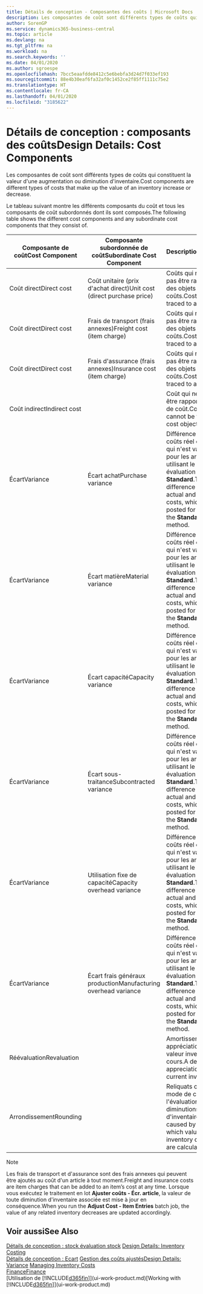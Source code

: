 ```yaml
---
title: Détails de conception - Composantes des coûts | Microsoft Docs
description: Les composantes de coût sont différents types de coûts qui constituent la valeur d'une augmentation ou diminution d'inventaire.
author: SorenGP
ms.service: dynamics365-business-central
ms.topic: article
ms.devlang: na
ms.tgt_pltfrm: na
ms.workload: na
ms.search.keywords: ''
ms.date: 04/01/2020
ms.author: sgroespe
ms.openlocfilehash: 7bcc5eaafdde8412c5e6bebfa3d24d7f033ef193
ms.sourcegitcommit: 88e4b30eaf6fa32af0c1452ce2f85ff1111c75e2
ms.translationtype: HT
ms.contentlocale: fr-CA
ms.lasthandoff: 04/01/2020
ms.locfileid: "3185622"
---
```

# <a name="design-details-cost-components"></a><span data-ttu-id="10215-103">Détails de conception : composants des coûts</span><span class="sxs-lookup"><span data-stu-id="10215-103">Design Details: Cost Components</span></span>
<span data-ttu-id="10215-104">Les composantes de coût sont différents types de coûts qui constituent la valeur d'une augmentation ou diminution d'inventaire.</span><span class="sxs-lookup"><span data-stu-id="10215-104">Cost components are different types of costs that make up the value of an inventory increase or decrease.</span></span>  

 <span data-ttu-id="10215-105">Le tableau suivant montre les différents composants du coût et tous les composants de coût subordonnés dont ils sont composés.</span><span class="sxs-lookup"><span data-stu-id="10215-105">The following table shows the different cost components and any subordinate cost components that they consist of.</span></span>  

|<span data-ttu-id="10215-106">Composante de coût</span><span class="sxs-lookup"><span data-stu-id="10215-106">Cost Component</span></span>|<span data-ttu-id="10215-107">Composante subordonnée de coût</span><span class="sxs-lookup"><span data-stu-id="10215-107">Subordinate Cost Component</span></span>|<span data-ttu-id="10215-108">Description</span><span class="sxs-lookup"><span data-stu-id="10215-108">Description</span></span>|  
|--------------------|--------------------------------|---------------------------------------|  
|<span data-ttu-id="10215-109">Coût direct</span><span class="sxs-lookup"><span data-stu-id="10215-109">Direct cost</span></span>|<span data-ttu-id="10215-110">Coût unitaire (prix d'achat direct)</span><span class="sxs-lookup"><span data-stu-id="10215-110">Unit cost (direct purchase price)</span></span>|<span data-ttu-id="10215-111">Coûts qui ne peuvent pas être rapportés à des objets de coûts.</span><span class="sxs-lookup"><span data-stu-id="10215-111">Cost that can be traced to a cost object.</span></span>|  
|<span data-ttu-id="10215-112">Coût direct</span><span class="sxs-lookup"><span data-stu-id="10215-112">Direct cost</span></span>|<span data-ttu-id="10215-113">Frais de transport (frais annexes)</span><span class="sxs-lookup"><span data-stu-id="10215-113">Freight cost (item charge)</span></span>|<span data-ttu-id="10215-114">Coûts qui ne peuvent pas être rapportés à des objets de coûts.</span><span class="sxs-lookup"><span data-stu-id="10215-114">Cost that can be traced to a cost object.</span></span>|  
|<span data-ttu-id="10215-115">Coût direct</span><span class="sxs-lookup"><span data-stu-id="10215-115">Direct cost</span></span>|<span data-ttu-id="10215-116">Frais d'assurance (frais annexes)</span><span class="sxs-lookup"><span data-stu-id="10215-116">Insurance cost (item charge)</span></span>|<span data-ttu-id="10215-117">Coûts qui ne peuvent pas être rapportés à des objets de coûts.</span><span class="sxs-lookup"><span data-stu-id="10215-117">Cost that can be traced to a cost object.</span></span>|  
|<span data-ttu-id="10215-118">Coût indirect</span><span class="sxs-lookup"><span data-stu-id="10215-118">Indirect cost</span></span>||<span data-ttu-id="10215-119">Coût qui ne peut pas être rapporté à un objet de coût.</span><span class="sxs-lookup"><span data-stu-id="10215-119">Cost that cannot be traced to a cost object.</span></span>|  
|<span data-ttu-id="10215-120">Écart</span><span class="sxs-lookup"><span data-stu-id="10215-120">Variance</span></span>|<span data-ttu-id="10215-121">Écart achat</span><span class="sxs-lookup"><span data-stu-id="10215-121">Purchase variance</span></span>|<span data-ttu-id="10215-122">Différence entre les coûts réel et standard, qui n'est validée que pour les articles utilisant le mode évaluation stock **Standard**.</span><span class="sxs-lookup"><span data-stu-id="10215-122">The difference between actual and standard costs, which is only posted for items using the **Standard** costing method.</span></span>|  
|<span data-ttu-id="10215-123">Écart</span><span class="sxs-lookup"><span data-stu-id="10215-123">Variance</span></span>|<span data-ttu-id="10215-124">Écart matière</span><span class="sxs-lookup"><span data-stu-id="10215-124">Material variance</span></span>|<span data-ttu-id="10215-125">Différence entre les coûts réel et standard, qui n'est validée que pour les articles utilisant le mode évaluation stock **Standard**.</span><span class="sxs-lookup"><span data-stu-id="10215-125">The difference between actual and standard costs, which is only posted for items using the **Standard** costing method.</span></span>|  
|<span data-ttu-id="10215-126">Écart</span><span class="sxs-lookup"><span data-stu-id="10215-126">Variance</span></span>|<span data-ttu-id="10215-127">Écart capacité</span><span class="sxs-lookup"><span data-stu-id="10215-127">Capacity variance</span></span>|<span data-ttu-id="10215-128">Différence entre les coûts réel et standard, qui n'est validée que pour les articles utilisant le mode évaluation stock **Standard**.</span><span class="sxs-lookup"><span data-stu-id="10215-128">The difference between actual and standard costs, which is only posted for items using the **Standard** costing method.</span></span>|  
|<span data-ttu-id="10215-129">Écart</span><span class="sxs-lookup"><span data-stu-id="10215-129">Variance</span></span>|<span data-ttu-id="10215-130">Écart sous-traitance</span><span class="sxs-lookup"><span data-stu-id="10215-130">Subcontracted variance</span></span>|<span data-ttu-id="10215-131">Différence entre les coûts réel et standard, qui n'est validée que pour les articles utilisant le mode évaluation stock **Standard**.</span><span class="sxs-lookup"><span data-stu-id="10215-131">The difference between actual and standard costs, which is only posted for items using the **Standard** costing method.</span></span>|  
|<span data-ttu-id="10215-132">Écart</span><span class="sxs-lookup"><span data-stu-id="10215-132">Variance</span></span>|<span data-ttu-id="10215-133">Utilisation fixe de capacité</span><span class="sxs-lookup"><span data-stu-id="10215-133">Capacity overhead variance</span></span>|<span data-ttu-id="10215-134">Différence entre les coûts réel et standard, qui n'est validée que pour les articles utilisant le mode évaluation stock **Standard**.</span><span class="sxs-lookup"><span data-stu-id="10215-134">The difference between actual and standard costs, which is only posted for items using the **Standard** costing method.</span></span>|  
|<span data-ttu-id="10215-135">Écart</span><span class="sxs-lookup"><span data-stu-id="10215-135">Variance</span></span>|<span data-ttu-id="10215-136">Écart frais généraux production</span><span class="sxs-lookup"><span data-stu-id="10215-136">Manufacturing overhead variance</span></span>|<span data-ttu-id="10215-137">Différence entre les coûts réel et standard, qui n'est validée que pour les articles utilisant le mode évaluation stock **Standard**.</span><span class="sxs-lookup"><span data-stu-id="10215-137">The difference between actual and standard costs, which is only posted for items using the **Standard** costing method.</span></span>|  
|<span data-ttu-id="10215-138">Réévaluation</span><span class="sxs-lookup"><span data-stu-id="10215-138">Revaluation</span></span>||<span data-ttu-id="10215-139">Amortissement ou appréciation de la valeur inventaire en cours.</span><span class="sxs-lookup"><span data-stu-id="10215-139">A depreciation or appreciation of the current inventory value.</span></span>|  
|<span data-ttu-id="10215-140">Arrondissement</span><span class="sxs-lookup"><span data-stu-id="10215-140">Rounding</span></span>||<span data-ttu-id="10215-141">Reliquats créés par le mode de calcul de l'évaluation des diminutions d'inventaire.</span><span class="sxs-lookup"><span data-stu-id="10215-141">Residuals caused by the way in which valuation of inventory decreases are calculated.</span></span>|  

> [!NOTE]  
>  <span data-ttu-id="10215-142">Les frais de transport et d'assurance sont des frais annexes qui peuvent être ajoutés au coût d'un article à tout moment.</span><span class="sxs-lookup"><span data-stu-id="10215-142">Freight and insurance costs are item charges that can be added to an item’s cost at any time.</span></span> <span data-ttu-id="10215-143">Lorsque vous exécutez le traitement en lot **Ajuster coûts - Écr. article**, la valeur de toute diminution d'inventaire associée est mise à jour en conséquence.</span><span class="sxs-lookup"><span data-stu-id="10215-143">When you run the **Adjust Cost - Item Entries** batch job, the value of any related inventory decreases are updated accordingly.</span></span>  

## <a name="see-also"></a><span data-ttu-id="10215-144">Voir aussi</span><span class="sxs-lookup"><span data-stu-id="10215-144">See Also</span></span>  
 <span data-ttu-id="10215-145">[Détails de conception : stock évaluation stock](design-details-inventory-costing.md) </span><span class="sxs-lookup"><span data-stu-id="10215-145">[Design Details: Inventory Costing](design-details-inventory-costing.md) </span></span>  
 <span data-ttu-id="10215-146">[Détails de conception : Ecart](design-details-variance.md) [Gestion des coûts ajustés](finance-manage-inventory-costs.md)</span><span class="sxs-lookup"><span data-stu-id="10215-146">[Design Details: Variance](design-details-variance.md) [Managing Inventory Costs](finance-manage-inventory-costs.md)</span></span>  
 [<span data-ttu-id="10215-147">Finance</span><span class="sxs-lookup"><span data-stu-id="10215-147">Finance</span></span>](finance.md)  
 <span data-ttu-id="10215-148">[Utilisation de [!INCLUDE[d365fin](includes/d365fin_md.md)]](ui-work-product.md)</span><span class="sxs-lookup"><span data-stu-id="10215-148">[Working with [!INCLUDE[d365fin](includes/d365fin_md.md)]](ui-work-product.md)</span></span>  
